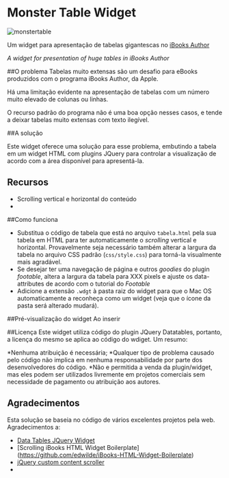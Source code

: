 Monster Table Widget
=====================

![monstertable](https://f.cloud.github.com/assets/1451087/1291235/fd7ef422-303e-11e3-9ea7-d07d03e64103.png)


Um widget para apresentação de tabelas gigantescas no [iBooks Author](http://www.apple.com/ibooks-author/)

*A widget for presentation of huge tables in iBooks Author*

##O problema
Tabelas muito extensas são um desafio para eBooks produzidos com o programa iBooks Author, da Apple. 

Há uma limitação evidente na apresentação de tabelas com um número muito elevado de colunas ou linhas. 

O recurso padrão do programa não é uma boa opção nesses casos, e tende a deixar tabelas muito extensas com texto ilegível. 

##A solução

Este widget oferece uma solução para esse problema, embutindo a tabela em um widget HTML com plugins JQuery para controlar a visualização de acordo com a área disponível para apresentá-la.

## Recursos

* Scrolling vertical e horizontal do conteúdo
* 

##Como funciona
* Substitua o código de tabela que está no arquivo `tabela.html` pela sua tabela em HTML para ter automaticamente o *scrolling* vertical e horizontal. Provavelmente seja necessário também alterar a largura da tabela no arquivo CSS padrão (`css/style.css`) para torná-la visualmente mais agradável. 
* Se desejar ter uma navegação de página e outros *goodies* do plugin *footable*, altera a largura da tabela para XXX pixels e ajuste os data-attributes de acordo com o tutorial do *Footable*
* Adicione a extensão `.wdgt` à pasta raiz do widget para que o Mac OS automaticamente a reconheça como um widget (veja que o ícone da pasta será alterado mudará).

##Pré-visualização do widget
Ao inserir 


##Licença
Este widget utiliza código do plugin JQuery Datatables, portanto, a licença do mesmo se aplica ao código do wdiget. Um resumo:

*Nenhuma atribuição é necessária;
*Qualquer tipo de problema causado pelo código não implica em nenhuma responsabilidade por parte dos desenvolvedores do código. 
*Não e permitida a venda da plugin/widget, mas eles podem ser utilizados livremente em projetos comerciais sem necessidade de pagamento ou atribuição aos autores.

## Agradecimentos

Esta solução se baseia no código de vários excelentes projetos pela web. Agradecimentos a:

* [Data Tables JQuery Widget](http://datatables.net/index)
* [Scrolling iBooks HTML Widget Boilerplate] (https://github.com/edwilde/iBooks-HTML-Widget-Boilerplate)
* [jQuery custom content scroller](http://manos.malihu.gr/jquery-custom-content-scroller/)
* 

